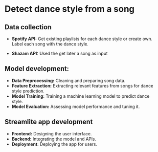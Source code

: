 # Detect dance style from a song

## Data collection
* **Spotify API:** Get existing playlists for each dance style or create own. Label each song with the dance style. 

* **Shazam API:** Used the get later a song as input

## Model development:
* **Data Preprocessing:** Cleaning and preparing song data.
* **Feature Extraction:** Extracting relevant features from songs for dance style prediction.
* **Model Training:** Training a machine learning model to predict dance style.
* **Model Evaluation:** Assessing model performance and tuning it.

## Streamlite app development  
* **Frontend:** Designing the user interface.
* **Backend:** Integrating the model and APIs.
* **Deployment:** Deploying the app for users.